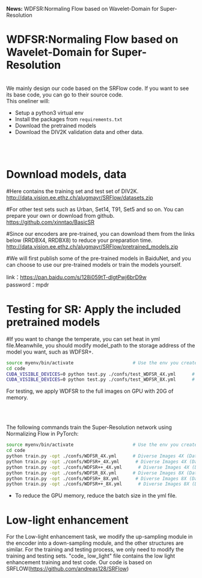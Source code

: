 
**News:** WDFSR:Normaling Flow based on Wavelet-Domain for Super-Resolution
# WDFSR:Normaling Flow based on Wavelet-Domain for Super-Resolution
<br>
We mainly design our code based on the SRFlow code. If you want to see its base code, you can go to their source code.
<br>
This oneliner will:  

- Setup a python3 virtual env  
- Install the packages from `requirements.txt`  
- Download the pretrained models  
- Download the DIV2K validation data and other data.  
<br>
<br>

# Download models, data
#Here contains the training set and test set of DIV2K.
http://data.vision.ee.ethz.ch/alugmayr/SRFlow/datasets.zip

#For other test sets such as Urban, Set14, T91, Set5 and so on. You can prepare your own or download from github.
https://github.com/xinntao/BasicSR

#Since our encoders are pre-trained, you can download them from the links below (RRDBX4, RRDBX8) to reduce your preparation time.
http://data.vision.ee.ethz.ch/alugmayr/SRFlow/pretrained_models.zip


#We will first publish some of the pre-trained models in BaiduNet, and you can choose to use our pre-trained models or train the models yourself.

link：https://pan.baidu.com/s/128i059tT-dlgtPwj6brD9w  
password：mpdr

# Testing for SR: Apply the included pretrained models
#If you want to change the temperate, you can set heat in yml file.Meanwhile, you should modify model_path to the storage address of the model you want, such as WDFSR+.
```bash
source myenv/bin/activate                      # Use the env you created using setup.sh
cd code  
CUDA_VISIBLE_DEVICES=0 python test.py ./confs/test_WDFSR_4X.yml      # Diverse Images 4X (Dataset Included)  
CUDA_VISIBLE_DEVICES=0 python test.py ./confs/test_WDFSR_8X.yml      # Diverse Images 8X (Dataset Included)
```
For testing, we apply WDFSR to the full images on GPU with 20G of memory.

<br><br>


The following commands train the Super-Resolution network using Normalizing Flow in PyTorch:
```bash
source myenv/bin/activate                      # Use the env you created using setup.sh
cd code
python train.py -opt ./confs/WDFSR_4X.yml      # Diverse Images 4X (Dataset Included)
python train.py -opt ./confs/WDFSR+_4X.yml      # Diverse Images 4X (Dataset Included)
python train.py -opt ./confs/WDFSR++_4X.yml      # Diverse Images 4X (Dataset Included)
python train.py -opt ./confs/WDFSR_8X.yml      # Diverse Images 8X (Dataset Included)
python train.py -opt ./confs/WDFSR+_8X.yml      # Diverse Images 8X (Dataset Included)
python train.py -opt ./confs/WDFSR++_8X.yml      # Diverse Images 8X (Dataset Included)
```
- To reduce the GPU memory, reduce the batch size in the yml file.
# Low-light enhancement
For the Low-light enhancement task, we modify the up-sampling module in the encoder into a down-sampling module, and the other structures are similar. For the training and testing process, we only need to modify the training and testing sets. 
"code_ low_light" file contains the low light enhancement training and test code.
Our code is based on SRFLOW(https://github.com/andreas128/SRFlow)
